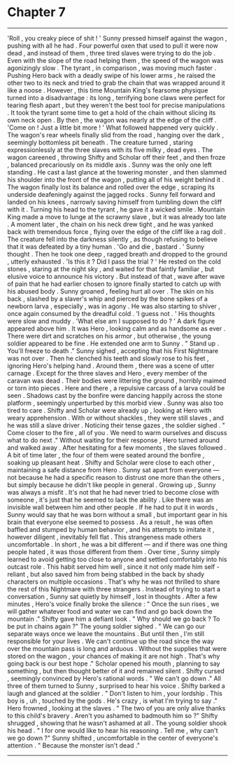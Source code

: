 
# Chapter 7


---

'Roll , you creaky piece of shit ! '
Sunny pressed himself against the wagon , pushing with all he had . Four powerful oxen that used to pull it were now dead , and instead of them , three tired slaves were trying to do the job . Even with the slope of the road helping them , the speed of the wagon was agonizingly slow . The tyrant , in comparison , was moving much faster .
Pushing Hero back with a deadly swipe of his lower arms , he raised the other two to its neck and tried to grab the chain that was wrapped around it like a noose . However , this time Mountain King's fearsome physique turned into a disadvantage : its long , terrifying bone claws were perfect for tearing flesh apart , but they weren't the best tool for precise manipulations . It took the tyrant some time to get a hold of the chain without slicing its own neck open .
By then , the wagon was nearly at the edge of the cliff .
'Come on ! Just a little bit more ! '
What followed happened very quickly . The wagon's rear wheels finally slid from the road , hanging over the dark , seemingly bottomless pit beneath . The creature turned , staring expressionlessly at the three slaves with its five milky , dead eyes . The wagon careened , throwing Shifty and Scholar off their feet , and then froze , balanced precariously on its middle axis .
Sunny was the only one left standing . He cast a last glance at the towering monster , and then slammed his shoulder into the front of the wagon , putting all of his weight behind it .
The wagon finally lost its balance and rolled over the edge , scraping its underside deafeningly against the jagged rocks . Sunny fell forward and landed on his knees , narrowly saving himself from tumbling down the cliff with it . Turning his head to the tyrant , he gave it a wicked smile .
Mountain King made a move to lunge at the scrawny slave , but it was already too late . A moment later , the chain on his neck drew tight , and he was yanked back with tremendous force , flying over the edge of the cliff like a rag doll . The creature fell into the darkness silently , as though refusing to believe that it was defeated by a tiny human .
'Go and die , bastard . ' Sunny thought .
Then he took one deep , ragged breath and dropped to the ground , utterly exhausted .
'Is this it ? Did I pass the trial ? '
He rested on the cold stones , staring at the night sky , and waited for that faintly familiar , but elusive voice to announce his victory . But instead of that , wave after wave of pain that he had earlier chosen to ignore finally started to catch up with his abused body .
Sunny groaned , feeling hurt all over . The skin on his back , slashed by a slaver's whip and pierced by the bone spikes of a newborn larva , especially , was in agony . He was also starting to shiver , once again consumed by the dreadful cold .
'I guess not . '
His thoughts were slow and muddy .
'What else am I supposed to do ? '
A dark figure appeared above him . It was Hero , looking calm and as handsome as ever . There were dirt and scratches on his armor , but otherwise , the young soldier appeared to be fine . He extended one arm to Sunny .
" Stand up . You'll freeze to death ."
Sunny sighed , accepting that his First Nightmare was not over . Then he clenched his teeth and slowly rose to his feet , ignoring Hero's helping hand .
Around them , there was a scene of utter carnage . Except for the three slaves and Hero , every member of the caravan was dead . Their bodies were littering the ground , horribly maimed or torn into pieces . Here and there , a repulsive carcass of a larva could be seen . Shadows cast by the bonfire were dancing happily across the stone platform , seemingly unperturbed by this morbid view .
Sunny was also too tired to care .
Shifty and Scholar were already up , looking at Hero with weary apprehension . With or without shackles , they were still slaves , and he was still a slave driver . Noticing their tense gazes , the soldier sighed .
" Come closer to the fire , all of you . We need to warm ourselves and discuss what to do next ."
Without waiting for their response , Hero turned around and walked away . After hesitating for a few moments , the slaves followed .
A bit of time later , the four of them were seated around the bonfire , soaking up pleasant heat . Shifty and Scholar were close to each other , maintaining a safe distance from Hero . Sunny sat apart from everyone — not because he had a specific reason to distrust one more than the others , but simply because he didn't like people in general .
Growing up , Sunny was always a misfit . It's not that he had never tried to become close with someone , it's just that he seemed to lack the ability . Like there was an invisible wall between him and other people . If he had to put it in words , Sunny would say that he was born without a small , but important gear in his brain that everyone else seemed to possess .
As a result , he was often baffled and stumped by human behavior , and his attempts to imitate it , however diligent , inevitably fell flat . This strangeness made others uncomfortable . In short , he was a bit different — and if there was one thing people hated , it was those different from them .
Over time , Sunny simply learned to avoid getting too close to anyone and settled comfortably into his outcast role . This habit served him well , since it not only made him self - reliant , but also saved him from being stabbed in the back by shady characters on multiple occasions .
That's why he was not thrilled to share the rest of this Nightmare with three strangers . Instead of trying to start a conversation , Sunny sat quietly by himself , lost in thoughts .
After a few minutes , Hero's voice finally broke the silence :
" Once the sun rises , we will gather whatever food and water we can find and go back down the mountain ."
Shifty gave him a defiant look .
" Why should we go back ? To be put in chains again ?"
The young soldier sighed .
" We can go our separate ways once we leave the mountains . But until then , I'm still responsible for your lives . We can't continue up the road since the way over the mountain pass is long and arduous . Without the supplies that were stored on the wagon , your chances of making it are not high . That's why going back is our best hope ."
Scholar opened his mouth , planning to say something , but then thought better of it and remained silent . Shifty cursed , seemingly convinced by Hero's rational words .
" We can't go down ."
All three of them turned to Sunny , surprised to hear his voice .
Shifty barked a laugh and glanced at the soldier .
" Don't listen to him , your lordship . This boy is , uh , touched by the gods . He's crazy , is what I'm trying to say ."
Hero frowned , looking at the slaves .
" The two of you are only alive thanks to this child's bravery . Aren't you ashamed to badmouth him so ?"
Shifty shrugged , showing that he wasn't ashamed at all . The young soldier shook his head .
" I for one would like to hear his reasoning . Tell me , why can't we go down ?"
Sunny shifted , uncomfortable in the center of everyone's attention .
" Because the monster isn't dead ."

---

